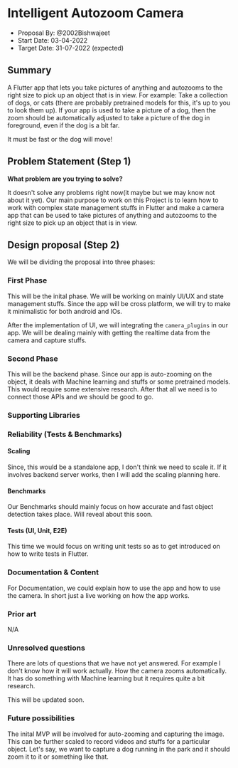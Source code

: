 # Intelligent Autozoom Camera

- Proposal By: @2002Bishwajeet
- Start Date: 03-04-2022
- Target Date:  31-07-2022 (expected)

## Summary

A Flutter app that lets you take pictures of anything and autozooms to the right size to pick up an object that is in view. For example: Take a collection of dogs, or cats (there are probably pretrained models for this, it's up to you to look them up). If your app is used to take a picture of a dog, then the zoom should be automatically adjusted to take a picture of the dog in foreground, even if the dog is a bit far.

It must be fast or the dog will move!

## Problem Statement (Step 1)

[problem-statement]: #problem-statement

**What problem are you trying to solve?**

It doesn't solve any problems right now(it maybe but we may know not about it yet). Our main purpose to work on this Project is to learn how to work with complex state management stuffs in Flutter and make a camera app that can be used to take pictures of anything and autozooms to the right size to pick up an object that is in view.

## Design proposal (Step 2)

[design-proposal]: #design-proposal

We will be dividing the proposal into three phases:

### First Phase

This will be the inital phase. We will be working on mainly UI/UX and state management stuffs. Since the app will be cross platform, we will try to make it minimalistic for both android and IOs.

After the implementation of UI, we will integrating the `camera_plugins` in our app. We will be dealing mainly with getting the realtime data from the camera and capture stuffs.

### Second Phase

This will be the backend phase. Since our app is auto-zooming on the object, it deals with Machine learning and stuffs or some pretrained models. This would require some extensive research. After that all we need is to connect those APIs and we should be good to go.

<!--
This is the technical portion of the RFC. Explain the design in sufficient detail, keeping in mind the following:

- Its interaction with other parts of the system is clear
- It is reasonably clear how the contribution would be implemented
- Dependencies on libraries, tools, projects, or work that isn't yet complete
- New API routes that need to be created or modifications to the existing routes (if needed)
- Any breaking changes and ways in which we can ensure backward compatibility.
- Use Cases
- Goals
- Deliverables
- Changes to documentation
- Ways to scale the solution

Ensure that you include examples and code snippets to allow the community to understand the proposed solution. **It would be best if the examples use naming conventions that you intend to use during the actual implementation to suggest changes early on during the development.**

Write your answer below.

-->

### Supporting Libraries

<!--
Which different libraries do we need to support the new features?
Please describe the new library's potential API?
Avoid using 3rd party libraries when possible, if required - explain why.
-->

### Reliability (Tests & Benchmarks)

#### Scaling

Since, this would be a standalone app, I don't think we need to scale it. If it involves backend server works, then I will add the scaling planning here.

#### Benchmarks

Our Benchmarks should mainly focus on how accurate and fast object detection takes place. Will reveal about this soon.

#### Tests (UI, Unit, E2E)

This time we would focus on writing unit tests so as to get introduced on how to write tests in Flutter.

### Documentation & Content

For Documentation, we could explain how to use the app and how to use the camera. In short just a live working on how the app works.

### Prior art

[prior-art]: #prior-art

N/A

### Unresolved questions

[unresolved-questions]: #unresolved-questions

There are lots of questions that we have not yet answered. For example I don't know how it will work actually. How the camera zooms automatically. It has do something with Machine learning but it requires quite a bit research.

This will be updated soon.

### Future possibilities

[future-possibilities]: #future-possibilities

The inital MVP will be involved for auto-zooming and capturing the image. This can be further scaled to record videos and stuffs for a particular object.
Let's say, we want to capture a dog running in the park and it should zoom it to it or something like that.
